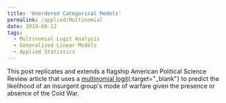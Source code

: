 ```yaml
---
title: 'Unordered Categorical Models'
permalink: /applied/Multinomial
date: 2019-08-12
tags:
  - Multinomial Logit Analysis
  - Generalized Linear Models
  - Applied Statistics
---
```


This post replicates and extends a flagship American Political Science Review article that uses a [multinomial logit](/stats/multinomial.html){:target="_blank"} to predict the likelihood of an insurgent group's mode of warfare given the presence or absence of the Cold War.
